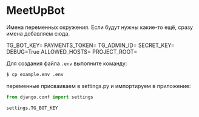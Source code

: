 # MeetUpBot
Имена переменных окружения. Если будут нужны какие-то ещё, сразу имена добавляем сюда.

TG_BOT_KEY=
PAYMENTS_TOKEN=
TG_ADMIN_ID=
SECRET_KEY=
DEBUG=True
ALLOWED_HOSTS=
PROJECT_ROOT=

Для создания файла `.env` выполните команду:

```bash
$ cp example.env .env
```

переменные присваиваем в settings.py и импортируем в приложение:

```python
from django.conf import settings

settings.TG_BOT_KEY
```